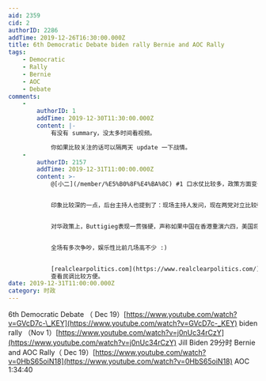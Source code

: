 ```yaml
---
aid: 2359
cid: 2
authorID: 2286
addTime: 2019-12-26T16:30:00.000Z
title: 6th Democratic Debate biden rally Bernie and AOC Rally
tags:
    - Democratic
    - Rally
    - Bernie
    - AOC
    - Debate
comments:
    -
        authorID: 1
        addTime: 2019-12-30T11:30:00.000Z
        content: |-
            有没有 summary，没太多时间看视频。

            你如果比较关注的话可以隔两天 update 一下战情。
    -
        authorID: 2157
        addTime: 2019-12-31T11:00:00.000Z
        content: >-
            @[小二](/member/%E5%B0%8F%E4%BA%8C) #1 口水仗比较多，政策方面变化不大。


            印象比较深的一点，后台主持人也提到了：现场主持人发问，现在两党对立比较强，民主党的全民医保政策会受到很大阻力，如果共和党拦下候选人的提案，候选人是否有其它应对方案。在这个问题上，Warren暗示有退让的空间，而Sanders则表示不会有任何妥协。


            对华政策上，Buttigieg表现一贯强硬，声称如果中国在香港重演六四，美国将对中国在经济、政治等领域全面封锁。不过，他似乎对中共的狡猾略有低估，没有提及类似于“慢性六四”的情况。然而，Bloomberg则是彻头彻尾的亲华派，用了frienemy这个词，强调美国绝对不能和中国切割，各领域的合作是必需的。所有人都没有触及到台湾议题，比较让人失望。


            全场有多次争吵，娱乐性比前几场高不少 :)


            [realclearpolitics.com](https://www.realclearpolitics.com/)
            查看民调比较方便。
date: 2019-12-31T11:00:00.000Z
category: 时政
---
```


6th Democratic Debate （ Dec 19）[https://www.youtube.com/watch?v=GVcD7c-\_KEY](https://www.youtube.com/watch?v=GVcD7c-_KEY) biden rally （Nov 1）[https://www.youtube.com/watch?v=j0nUc34rCzY](https://www.youtube.com/watch?v=j0nUc34rCzY) Jill Biden 29分时 Bernie and AOC Rally（ Dec 19）[https://www.youtube.com/watch?v=0HbS65oiN18](https://www.youtube.com/watch?v=0HbS65oiN18) AOC 1:34:40
